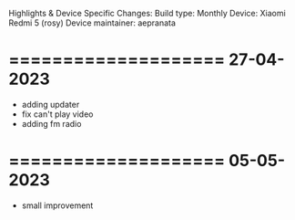 Highlights & Device Specific Changes:
Build type: Monthly
Device: Xiaomi Redmi 5 (rosy)
Device maintainer: aepranata

====================
     27-04-2023
====================
* adding updater
* fix can't play video
* adding fm radio

====================
     05-05-2023
====================
* small improvement
